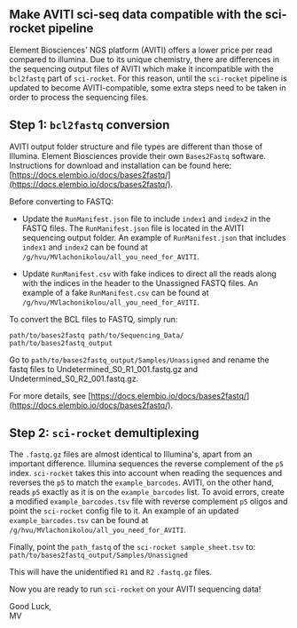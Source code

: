 Make AVITI sci-seq data compatible with the sci-rocket pipeline
---

Element Biosciences' NGS platform (AVITI) offers a lower price per read compared to illumina. Due to its unique chemistry, there are differences in the sequencing output files of AVITI which make it incompatible with the `bcl2fastq` part of `sci-rocket`. For this reason, until the `sci-rocket` pipeline is updated to become AVITI-compatible, some extra steps need to be taken in order to process the sequencing files. 

## Step 1: `bcl2fastq` conversion 

AVITI output folder structure and file types are different than those of Illumina. Element Biosciences provide their own `Bases2Fastq` software. Instructions for download and installation can be found here: [https://docs.elembio.io/docs/bases2fastq/](https://docs.elembio.io/docs/bases2fastq/). 

Before converting to FASTQ:

- Update the `RunManifest.json` file to include `index1` and `index2` in the FASTQ files. The `RunManifest.json` file is located in the AVITI sequencing output folder. An example of `RunManifest.json` that includes `index1` and `index2` can be found at   
`/g/hvu/MVlachonikolou/all_you_need_for_AVITI`. 

- Update `RunManifest.csv` with fake indices to direct all the reads along with the indices in the header to the Unassigned FASTQ files. An example of a fake `RunManifest.csv` can be found at  
`/g/hvu/MVlachonikolou/all_you_need_for_AVITI`. 

To convert the BCL files to FASTQ, simply run:

```{bash, eval = FALSE}
path/to/bases2fastq path/to/Sequencing_Data/ path/to/bases2fastq_output
```

Go to `path/to/bases2fastq_output/Samples/Unassigned` and rename the fastq files to Undetermined_S0_R1_001.fastq.gz and Undetermined_S0_R2_001.fastq.gz. 


For more details, see [https://docs.elembio.io/docs/bases2fastq/](https://docs.elembio.io/docs/bases2fastq/).



## Step 2: `sci-rocket` demultiplexing 

The `.fastq.gz` files are almost identical to Illumina's, apart from an important difference. Illumina sequences the reverse complement of the `p5` index. `sci-rocket` takes this into account when reading the sequences and reverses the `p5` to match the `example_barcodes`. AVITI, on the other hand, reads `p5` exactly as it is on the `example_barcodes` list. To avoid errors, create a modified `example_barcodes.tsv` file with reverse complement `p5` oligos and point the `sci-rocket` config file to it. An example of an updated `example_barcodes.tsv` can be found at  
`/g/hvu/MVlachonikolou/all_you_need_for_AVITI`. 

Finally, point the `path_fastq` of the `sci-rocket sample_sheet.tsv` to:   
`path/to/bases2fastq_output/Samples/Unassigned`

This will have the unidentified `R1` and `R2` `.fastq.gz` files.

Now you are ready to run `sci-rocket` on your AVITI sequencing data!

Good Luck,  
MV

